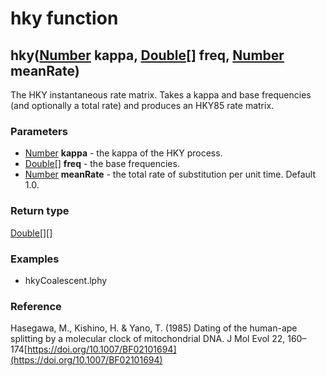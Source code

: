 hky function
============
hky([Number](../types/Number.md) **kappa**, [Double[]](../types/Double[].md) **freq**, [Number](../types/Number.md) **meanRate**)
---------------------------------------------------------------------------------------------------------------------------------

The HKY instantaneous rate matrix. Takes a kappa and base frequencies (and optionally a total rate) and produces an HKY85 rate matrix.

### Parameters

- [Number](../types/Number.md) **kappa** - the kappa of the HKY process.
- [Double[]](../types/Double[].md) **freq** - the base frequencies.
- [Number](../types/Number.md) **meanRate** - the total rate of substitution per unit time. Default 1.0.

### Return type

[Double[][]](../types/Double[][].md)


### Examples

- hkyCoalescent.lphy

### Reference

Hasegawa, M., Kishino, H. & Yano, T. (1985) Dating of the human-ape splitting by a molecular clock of mitochondrial DNA. J Mol Evol 22, 160–174[https://doi.org/10.1007/BF02101694](https://doi.org/10.1007/BF02101694)

